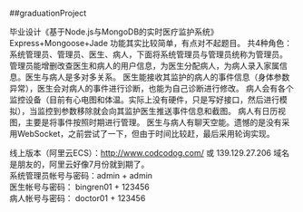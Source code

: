 ##graduationProject

毕业设计《基于Node.js与MongoDB的实时医疗监护系统》
Express+Mongoose+Jade
功能其实比较简单，有点对不起题目。 共4种角色：系统管理员、管理员、医生、病人，下面将系统管理员与管理员统称为管理员。
管理员能增删改查医生和病人的用户信息，为医生分配病人，为病人录入家属信息。医生与病人是多对多关系。
医生能接收其监护的病人的事件信息（身体参数异常），医生会对病人的事件进行诊断，也能为自己诊断进行修改。
病人会有各个监控设备（目前有心电图和体温。实际上没有硬件，只是写好接口，然后进行模拟），当监控到参数移除就会向其监护医生推送事件信息和截图。
病人有日历视图，主要是将事件按照时期进行管理。
医生与病人有聊天空能。遗憾的是没有采用WebSocket，之前尝试了一下，但由于时间比较赶，最后采用轮询实现。

线上版本（阿里云ECS）：http://www.codcodog.com/ 或 139.129.27.206     域名是朋友的，阿里云好像7月份就到期了。   
系统管理员帐号与密码：admin + admin  
医生帐号与密码： bingren01 + 123456  
病人帐号与密码： doctor01 + 123456   
